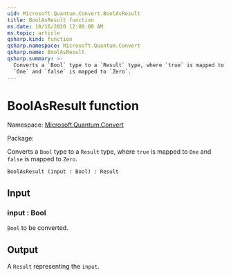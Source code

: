 ```yaml
---
uid: Microsoft.Quantum.Convert.BoolAsResult
title: BoolAsResult function
ms.date: 10/16/2020 12:00:00 AM
ms.topic: article
qsharp.kind: function
qsharp.namespace: Microsoft.Quantum.Convert
qsharp.name: BoolAsResult
qsharp.summary: >-
  Converts a `Bool` type to a `Result` type, where `true` is mapped to
  `One` and `false` is mapped to `Zero`.
---
```


# BoolAsResult function

Namespace: [Microsoft.Quantum.Convert](xref:Microsoft.Quantum.Convert)

Package: [](https://nuget.org/packages/)


Converts a `Bool` type to a `Result` type, where `true` is mapped to`One` and `false` is mapped to `Zero`.

```Q#
BoolAsResult (input : Bool) : Result
```


## Input

### input : Bool

`Bool` to be converted.



## Output

A `Result` representing the `input`.